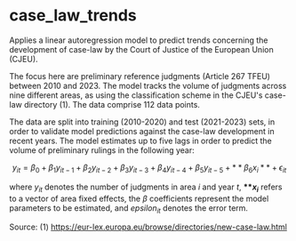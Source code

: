 # case_law_trends

Applies a linear autoregression model to predict trends concerning the development of case-law by the Court of Justice of the European Union (CJEU). 

The focus here are preliminary reference judgments (Article 267 TFEU) between 2010 and 2023. The model tracks the volume of judgments across nine different areas, as using the classification scheme in the CJEU's case-law directory (1). The data comprise 112 data points.

The data are split into training (2010-2020) and test (2021-2023) sets, in order to validate model predictions against the case-law development in recent years. The model estimates up to five lags in order to predict the volume of preliminary rulings in the following year:

```math

y_{it} = \beta_0 + \beta_1 y_{it-1} + \beta_2 y_{it-2} + \beta_3 y_{it-3} + \beta_4 y_{it-4} + \beta_5 y_{it-5} + **\beta_6 x_{i}** + \epsilon_{it}

```

where $y_{it}$ denotes the number of judgments in area $i$ and year $t$, __**$x_{i}$__ refers to a vector of area fixed effects, the $\beta$ coefficients represent the model parameters to be estimated, and $epsilon_{it}$ denotes the error term.

Source:
(1) https://eur-lex.europa.eu/browse/directories/new-case-law.html